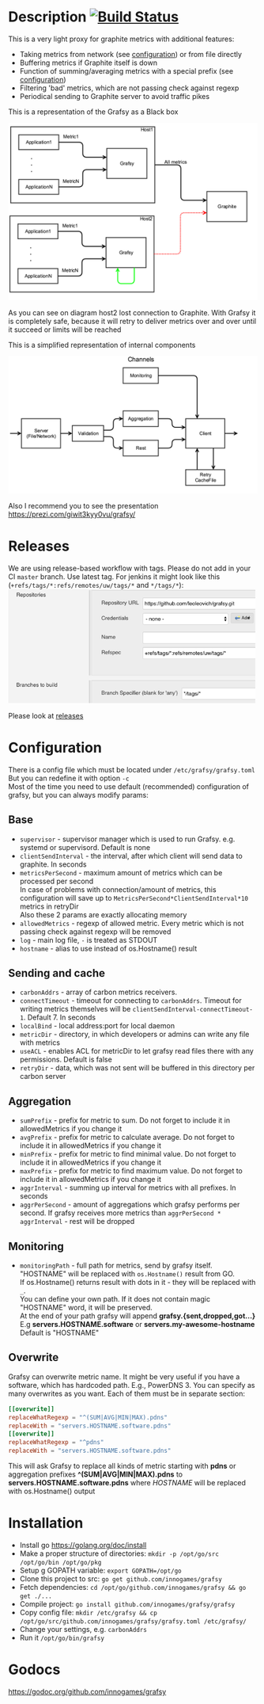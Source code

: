 # Description [![Build Status](https://travis-ci.org/innogames/grafsy.svg?branch=master)](https://travis-ci.org/innogames/grafsy)

This is a very light proxy for graphite metrics with additional features:
- Taking metrics from network (see [configuration](https://github.com/innogames/grafsy#configuration)) or from file directly
- Buffering metrics if Graphite itself is down
- Function of summing/averaging metrics with a special prefix (see [configuration](https://github.com/innogames/grafsy#configuration))
- Filtering 'bad' metrics, which are not passing check against regexp
- Periodical sending to Graphite server to avoid traffic pikes

This is a representation of the Grafsy as a Black box

![](https://raw.githubusercontent.com/leoleovich/images/master/Grafsy.png)

As you can see on diagram host2 lost connection to Graphite. With Grafsy it is completely safe, because it will retry to deliver metrics over and over until it succeed or limits will be reached

This is a simplified representation of internal components

![](https://raw.githubusercontent.com/leoleovich/images/master/Grafsy%20Program%20schema.png)

Also I recommend you to see the presentation https://prezi.com/giwit3kyy0vu/grafsy/

# Releases

We are using release-based workflow with tags. Please do not add in your CI `master` branch. Use latest tag. For jenkins it might look like this (`+refs/tags/*:refs/remotes/uw/tags/*` and `*/tags/*`):  
<img src="https://raw.githubusercontent.com/leoleovich/images/master/Grafsy_jenkins.png" width="500" height="230" />

Please look at [releases](https://github.com/innogames/grafsy/releases)

# Configuration

There is a config file which must be located under `/etc/grafsy/grafsy.toml`  
But you can redefine it with option `-c`  
Most of the time you need to use default (recommended) configuration of grafsy, but you can always modify params:

## Base

- `supervisor` - supervisor manager which is used to run Grafsy. e.g. systemd or supervisord. Default is none
- `clientSendInterval` - the interval, after which client will send data to graphite. In seconds
- `metricsPerSecond` - maximum amount of metrics which can be processed per second  
    In case of problems with connection/amount of metrics, this configuration will save up to `MetricsPerSecond*ClientSendInterval*10` metrics in retryDir  
    Also these 2 params are exactly allocating memory
- `allowedMetrics` - regexp of allowed metric. Every metric which is not passing check against regexp will be removed
- `log` - main log file, `-` is treated as STDOUT
- `hostname` - alias to use instead of os.Hostname() result

## Sending and cache

- `carbonAddrs` - array of carbon metrics receivers.
- `connectTimeout` - timeout for connecting to `carbonAddrs`. Timeout for writing metrics themselves will be `clientSendInterval-connectTimeout-1`. Default 7. In seconds
- `localBind` - local address:port for local daemon
- `metricDir` - directory, in which developers or admins can write any file with metrics
- `useACL` - enables ACL for metricDir to let grafsy read files there with any permissions. Default is false
- `retryDir` - data, which was not sent will be buffered in this directory per carbon server

## Aggregation

- `sumPrefix` - prefix for metric to sum. Do not forget to include it in allowedMetrics if you change it
- `avgPrefix` - prefix for metric to calculate average. Do not forget to include it in allowedMetrics if you change it
- `minPrefix` - prefix for metric to find minimal value. Do not forget to include it in allowedMetrics if you change it
- `maxPrefix` - prefix for metric to find maximum value. Do not forget to include it in allowedMetrics if you change it
- `aggrInterval` - summing up interval for metrics with all prefixes. In seconds
- `aggrPerSecond` - amount of aggregations which grafsy performs per second. If grafsy receives more metrics than `aggrPerSecond * aggrInterval` - rest will be dropped

## Monitoring

- `monitoringPath` - full path for metrics, send by grafsy itself. "HOSTNAME" will be replaced with `os.Hostname()` result from GO.  
    If os.Hostname() returns result with dots in it - they will be replaced with `_`.  
    You can define your own path. If it does not contain magic "HOSTNAME" word, it will be preserved.  
    At the end of your path grafsy will append **grafsy.{sent,dropped,got...}**  
    E.g **servers.HOSTNAME.software** or **servers.my-awesome-hostname**  
    Default is "HOSTNAME"

## Overwrite
Grafsy can overwrite metric name. It might be very useful if you have a software, which has hardcoded path. E.g., PowerDNS 3.
You can specify as many overwrites as you want. Each of them must be in separate section:
```toml
[[overwrite]]
replaceWhatRegexp = "^(SUM|AVG|MIN|MAX).pdns"
replaceWith = "servers.HOSTNAME.software.pdns"
[[overwrite]]
replaceWhatRegexp = "^pdns"
replaceWith = "servers.HOSTNAME.software.pdns"
```
This will ask Grafsy to replace all kinds of metric starting with **pdns** or aggregation prefixes  **^(SUM|AVG|MIN|MAX).pdns** to **servers.HOSTNAME.software.pdns** where *HOSTNAME* will be replaced with os.Hostname() output

# Installation

- Install go https://golang.org/doc/install
- Make a proper structure of directories: `mkdir -p /opt/go/src /opt/go/bin /opt/go/pkg`
- Setup g GOPATH variable: `export GOPATH=/opt/go`
- Clone this project to src: `go get github.com/innogames/grafsy`
- Fetch dependencies: `cd /opt/go/github.com/innogames/grafsy && go get ./...`
- Compile project: `go install github.com/innogames/grafsy/grafsy`
- Copy config file: `mkdir /etc/grafsy && cp /opt/go/src/github.com/innogames/grafsy/grafsy.toml /etc/grafsy/`
- Change your settings, e.g. `carbonAddrs`
- Run it `/opt/go/bin/grafsy`

# Godocs

https://godoc.org/github.com/innogames/grafsy
